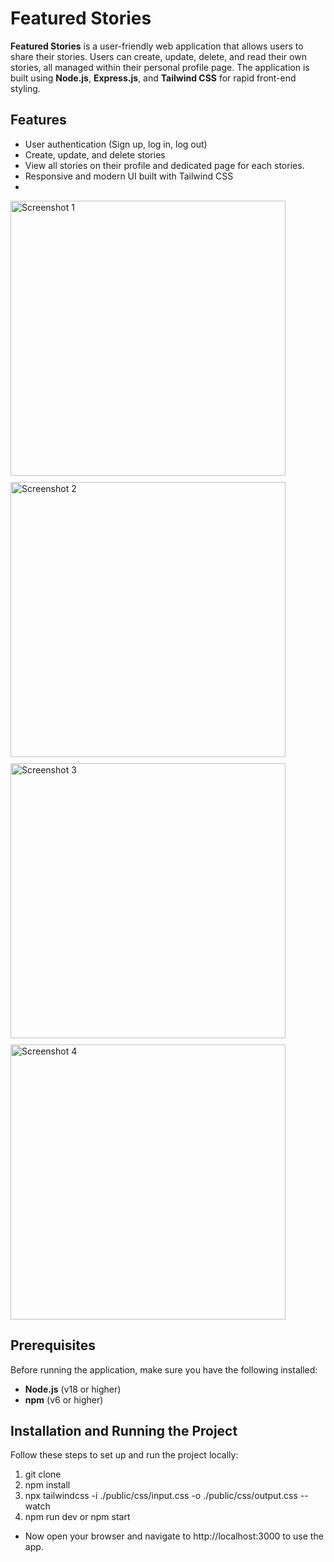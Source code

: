 # Featured Stories

**Featured Stories** is a user-friendly web application that allows users to share their stories. Users can create, update, delete, and read their own stories, all managed within their personal profile page. The application is built using **Node.js**, **Express.js**, and **Tailwind CSS** for rapid front-end styling.

## Features

- User authentication (Sign up, log in, log out)
- Create, update, and delete stories
- View all stories on their profile and dedicated page for each stories.
- Responsive and modern UI built with Tailwind CSS
- 
<div style="display: flex; flex-wrap: wrap; gap: 10px;">
    <img src="https://github.com/user-attachments/assets/ce99fdb0-2e69-425a-9063-60e61d52e04a" width="440" alt="Screenshot 1">
    <img src="https://github.com/user-attachments/assets/0f6220c0-69ce-471d-86ac-5ef03d013ce8" width="440" alt="Screenshot 2">
    <img src="https://github.com/user-attachments/assets/8c6ebfe2-ff34-4093-ab26-d2f07f503f96" width="440" alt="Screenshot 3">
    <img src="https://github.com/user-attachments/assets/3aeece1d-fcfe-43cd-95e6-cd6e6de274dd" width="440" alt="Screenshot 4">
</div>


## Prerequisites

Before running the application, make sure you have the following installed:

- **Node.js** (v18 or higher)
- **npm** (v6 or higher)

## Installation and Running the Project

Follow these steps to set up and run the project locally:

1. git clone <repo link>
2. npm install
3. npx tailwindcss -i ./public/css/input.css -o ./public/css/output.css --watch
4. npm run dev or npm start

- Now open your browser and navigate to http://localhost:3000 to use the app.



